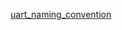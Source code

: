 [uart_naming_convention](https://docs.google.com/spreadsheets/d/1SOZ86YUsczbGMfDZV100XIMGIfBbM_ZFF-IZm2xij6U/edit?gid=0#gid=0)
